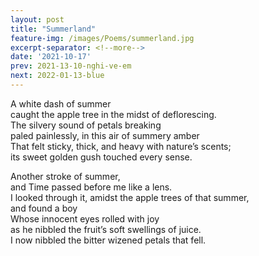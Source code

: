 ```yaml
---
layout: post
title: "Summerland"
feature-img: /images/Poems/summerland.jpg
excerpt-separator: <!--more-->
date: '2021-10-17'
prev: 2021-13-10-nghi-ve-em
next: 2022-01-13-blue
---
```

A white dash of summer  
caught the apple tree in the midst of deflorescing.  
The silvery sound of petals breaking  
paled painlessly, in this air of summery amber  
That felt sticky, thick, and heavy with nature’s scents;  
its sweet golden gush touched every sense.  
 
Another stroke of summer,  
and Time passed before me like a lens.  
I looked through it, amidst the apple trees of that summer,  
and found a boy  
Whose innocent eyes rolled with joy  
as he nibbled the fruit’s soft swellings of juice.  
I now nibbled the bitter wizened petals that fell.  

